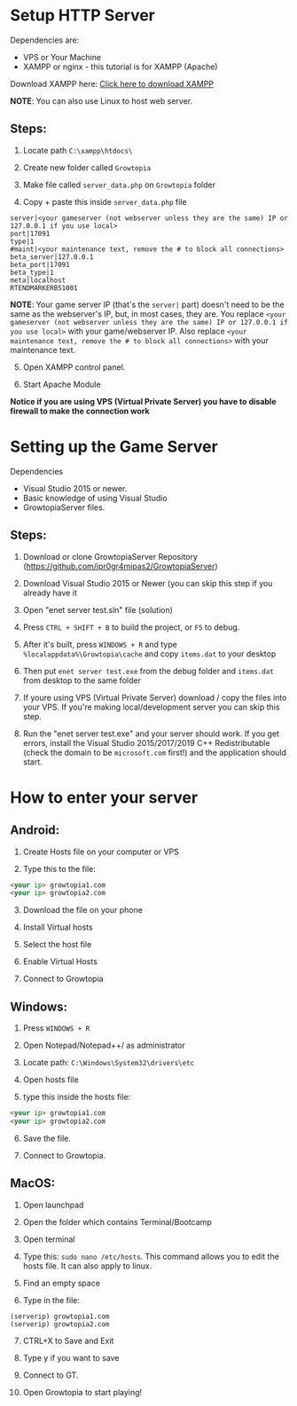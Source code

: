 # Setup HTTP Server

Dependencies are:
- VPS or Your Machine
- XAMPP or nginx - this tutorial is for XAMPP (Apache)

Download XAMPP here: [Click here to download XAMPP](https://www.apachefriends.org/xampp-files/7.4.6/xampp-windows-x64-7.4.6-0-VC15-installer.exe)

**NOTE**: You can also use Linux to host web server.

## Steps:
1. Locate path `C:\xampp\htdocs\`

2. Create new folder called `Growtopia`

3. Make file called `server_data.php` on `Growtopia` folder

4. Copy + paste this inside `server_data.php` file

```
server|<your gameserver (not webserver unless they are the same) IP or 127.0.0.1 if you use local>
port|17091
type|1
#maint|<your maintenance text, remove the # to block all connections>
beta_server|127.0.0.1
beta_port|17091
beta_type|1
meta|localhost
RTENDMARKERBS1001
```
**NOTE**: Your game server IP (that's the `server|` part) doesn't need to be the same as the webserver's IP, but, in most cases, they are. You replace `<your gameserver (not webserver unless they are the same) IP or 127.0.0.1 if you use local>` with your game/webserver IP. Also replace `<your maintenance text, remove the # to block all connections>` with your maintenance text.

5. Open XAMPP control panel.

6. Start Apache Module

**Notice if you are using VPS (Virtual Private Server) you have to disable firewall to make the connection work**

# Setting up the Game Server

Dependencies
- Visual Studio 2015 or newer.
- Basic knowledge of using Visual Studio
- GrowtopiaServer files.

## Steps:
1. Download or clone GrowtopiaServer Repository (https://github.com/ipr0gr4mipas2/GrowtopiaServer)

2. Download Visual Studio 2015 or Newer (you can skip this step if you already have it

3. Open "enet server test.sln" file (solution)

4. Press `CTRL + SHIFT + B` to build the project, or `F5` to debug.

5. After it's built, press `WINDOWS + R` and type `%localappdata%\Growtopia\cache` and copy `items.dat` to your desktop

6. Then put `enet server test.exe` from the debug folder and `items.dat` from desktop to the same folder

7. If youre using VPS (Virtual Private Server) download / copy the files into your VPS. If you're making local/development server you can skip this step.

8. Run the "enet server test.exe" and your server should work. If you get errors, install the Visual Studio 2015/2017/2019 C++ Redistributable (check the domain to be `microsoft.com` first!) and the application should start.

# How to enter your server

## Android:
1. Create Hosts file on your computer or VPS

2. Type this to the file:

```html
<your ip> growtopia1.com
<your ip> growtopia2.com
```
3. Download the file on your phone

4. Install Virtual hosts

5. Select the host file

6. Enable Virtual Hosts

7. Connect to Growtopia

## Windows:
1. Press `WINDOWS + R`

2. Open Notepad/Notepad++/ as administrator

3. Locate path: `C:\Windows\System32\drivers\etc`

4. Open hosts file

5. type this inside the hosts file:

```html
<your ip> growtopia1.com
<your ip> growtopia2.com
```

6. Save the file.

7. Connect to Growtopia.

## MacOS:
1. Open launchpad

2. Open the folder which contains Terminal/Bootcamp

3. Open terminal

4. Type this: `sudo nano /etc/hosts`. This command allows you to edit the hosts file. It can also apply to linux.

5. Find an empty space

6. Type in the file:
```
(serverip) growtopia1.com
(serverip) growtopia2.com
```

7. CTRL+X to Save and Exit

8. Type y if you want to save

9. Connect to GT.

10. Open Growtopia to start playing!
